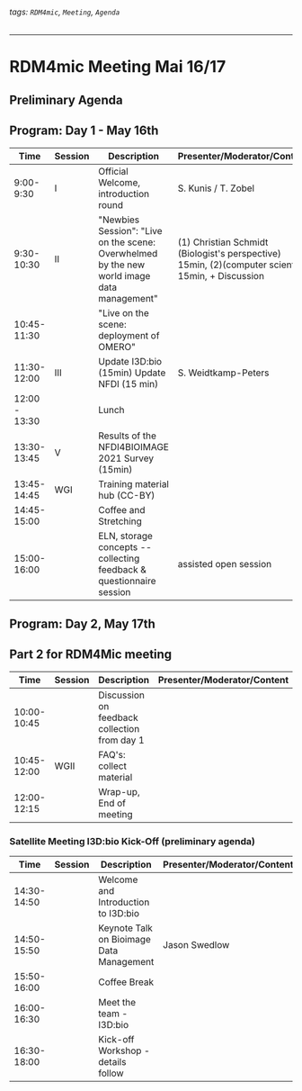 ###### tags: `RDM4mic`, `Meeting`, `Agenda`
---
# RDM4mic Meeting Mai 16/17 
## Preliminary Agenda

## Program: Day 1 - May 16th
Time | Session | Description | Presenter/Moderator/Content 
--- | --- | --- | ---
9:00-9:30 | I | Official Welcome, introduction round| S. Kunis / T. Zobel
9:30-10:30|II|"Newbies Session": "Live on the scene: Overwhelmed by the new world image data management"|(1) Christian Schmidt (Biologist's perspective) 15min, (2)(computer scientist) 15min, + Discussion 
10:45-11:30||"Live on the scene: deployment of OMERO"| 
11:30-12:00|III|Update I3D:bio (15min) Update NFDI (15 min)| S. Weidtkamp-Peters|
12:00 - 13:30||Lunch|
13:30-13:45|V|Results of the NFDI4BIOIMAGE 2021 Survey (15min)|
13:45-14:45|WGI|Training material hub (CC-BY)|
14:45-15:00||Coffee and Stretching|
15:00-16:00||ELN, storage concepts -- collecting feedback & questionnaire session|assisted open session 

## Program: Day 2, May 17th 
## Part 2 for RDM4Mic meeting
Time | Session | Description | Presenter/Moderator/Content 
--- | --- | --- | ---
10:00-10:45||Discussion on feedback collection from day 1|
10:45-12:00|WGII|FAQ's: collect material|
12:00-12:15||Wrap-up, End of meeting|

### Satellite Meeting I3D:bio Kick-Off (preliminary agenda)
Time | Session | Description | Presenter/Moderator/Content 
--- | --- | --- | ---
14:30-14:50||Welcome and Introduction to I3D:bio | 
14:50-15:50||Keynote Talk on Bioimage Data Management| Jason Swedlow 
15:50-16:00||Coffee Break
16:00-16:30||Meet the team - I3D:bio|
16:30-18:00||Kick-off Workshop - details follow|




